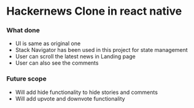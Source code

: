 # Hackernews Clone in react native

### What done

* UI is same as original one
* Stack Navigator has been used in this project for state management
* User can scroll the latest news in Landing page
* User can also see the comments

### Future scope

* Will add hide functionality to hide stories and comments
* Will add upvote and downvote functionality

